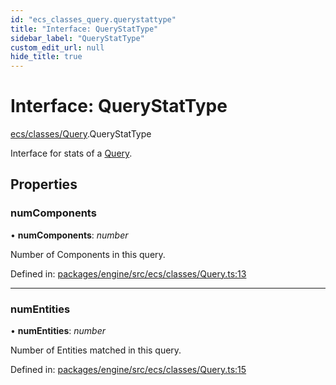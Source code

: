 ```yaml
---
id: "ecs_classes_query.querystattype"
title: "Interface: QueryStatType"
sidebar_label: "QueryStatType"
custom_edit_url: null
hide_title: true
---
```


# Interface: QueryStatType

[ecs/classes/Query](../modules/ecs_classes_query.md).QueryStatType

Interface for stats of a [Query](../classes/ecs_classes_query.query.md).

## Properties

### numComponents

• **numComponents**: *number*

Number of Components in this query.

Defined in: [packages/engine/src/ecs/classes/Query.ts:13](https://github.com/xr3ngine/xr3ngine/blob/716a06460/packages/engine/src/ecs/classes/Query.ts#L13)

___

### numEntities

• **numEntities**: *number*

Number of Entities matched in this query.

Defined in: [packages/engine/src/ecs/classes/Query.ts:15](https://github.com/xr3ngine/xr3ngine/blob/716a06460/packages/engine/src/ecs/classes/Query.ts#L15)
